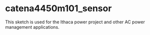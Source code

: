 # catena4450m101_sensor
This sketch is used for the Ithaca power project and other AC power management applications.
